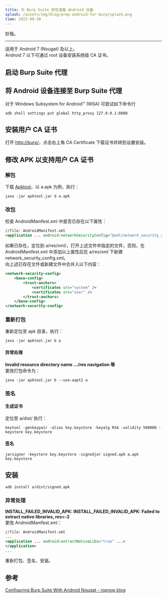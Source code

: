 ```yaml
---
title: 为 Burp Suite 抓包准备 Android 设备
splash: /assets/img/blog/prep-android-for-burp/splash.png
time: 2023-09-30
---
```


妙哉。

---

适用于 Android 7 (Nougat) 及以上。  
Android 7 以下可通过 root 设备安装系统级 CA 证书。

## 启动 Burp Suite 代理

## 将 Android 设备连接至 Burp Suite 代理

对于 Windows Subsystem for Android™️ (WSA) 可尝试如下命令行

```shell
adb shell settings put global http_proxy 127.0.0.1:8080
```

## 安装用户 CA 证书

打开 [http://burp/](http://burp/)，点击右上角 CA Certificate 下载证书并转到设置安装。

## 修改 APK 以支持用户 CA 证书

### 解包

下载 [Apktool](https://apktool.org)，以 a.apk 为例，执行：

```shell
java -jar apktool.jar d a.apk
```

### 改包

检查 AndroidManifest.xml 中是否已存在以下属性：

```xml
//file: AndroidManifest.xml
<application ... android:networkSecurityConfig="@xml/network_security_config" ...>
```

如果已存在，定位到 a/res/xml/，打开上述文件中指定的文件，否则，在 AndroidManifest.xml 中添加以上属性后在 a/res/xml 下新建 network_security_config.xml。  
向上述已存在文件或新建文件中合并入以下内容：

```xml
<network-security-config>
    <base-config>
        <trust-anchors>
            <certificates src="system" />
            <certificates src="user" />
        </trust-anchors>
    </base-config>
</network-security-config>
```

### 重新打包

重新定位至 apk 目录，执行：

```shell
java -jar apktool.jar b a
```

#### 异常处理

**Invalid resource directory name .../res navigation 等**  
更改打包命令为：

```shell
java -jar apktool.jar b --use-aapt2 a
```

### 签名

#### 生成证书

定位至 a/dist/ 执行：

```shell
keytool -genkeypair -alias key.keystore -keyalg RSA -validity 500000 -keystore key.keystore
```

#### 签名

```shell
jarsigner -keystore key.keystore -signedjar signed.apk a.apk key.keystore
```

## 安装

```shell
adb install a/dist/signed.apk
```

### 异常处理

**INSTALL_FAILED_INVALID_APK: INSTALL_FAILED_INVALID_APK: Failed to extract native libraries, res=-2**  
更改 AndroidManifest.xml：

```xml
//file: AndroidManifest.xml
...
<application ... android:extractNativeLibs="true" ...>
</application>
...
```

重新打包、签名、安装。

## 参考

[Configuring Burp Suite With Android Nougat - ropnop blog](https://blog.ropnop.com/configuring-burp-suite-with-android-nougat)
